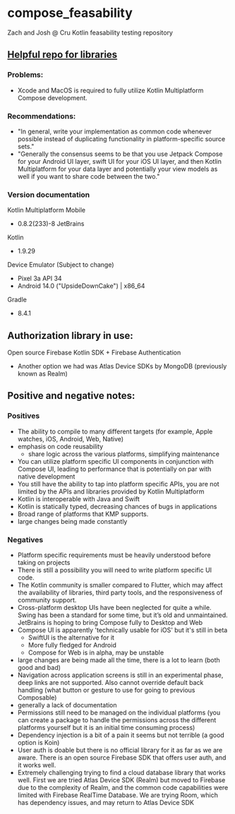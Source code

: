 # compose_feasability
Zach and Josh @ Cru Kotlin feasability testing repository

## [Helpful repo for libraries](https://github.com/AAkira/Kotlin-Multiplatform-Libraries?tab=readme-ov-file)

### Problems:
- Xcode and MacOS is required to fully utilize Kotlin Multiplatform Compose development.

### Recommendations:
- "In general, write your implementation as common code whenever possible instead of duplicating functionality in platform-specific source sets."
- "Generally the consensus seems to be that you use Jetpack Compose for your Android UI layer, swift UI for your iOS UI layer, and then Kotlin Multiplatform for your data layer and potentially your view models as well if you want to share code between the two."

### Version documentation
Kotlin Multiplatform Mobile
- 0.8.2(233)-8 JetBrains

Kotlin
- 1.9.29

Device Emulator (Subject to change)
- Pixel 3a API 34
- Android 14.0 ("UpsideDownCake") | x86_64

Gradle
- 8.4.1

## Authorization library in use:
Open source Firebase Kotlin SDK + Firebase Authentication
- Another option we had was Atlas Device SDKs by MongoDB (previously known as Realm)

## Positive and negative notes:
### Positives
- The ability to compile to many different targets (for example, Apple watches, iOS, Android, Web, Native)
- emphasis on code reusability
	- share logic across the various platforms, simplifying maintenance 
- You can utilize platform specific UI components in conjunction with Compose UI, leading to performance that is potentially on par with native development
- You still have the ability to tap into platform specific APIs, you are not limited by the APIs and libraries provided by Kotlin Multiplatform
- Kotlin is interoperable with Java and Swift
- Kotlin is statically typed, decreasing chances of bugs in applications
- Broad range of platforms that KMP supports.
- large changes being made constantly
### Negatives
- Platform specific requirements must be heavily understood before taking on projects
- There is still a possibility you will need to write platform specific UI code.
- The Kotlin community is smaller compared to Flutter, which may affect the availability of libraries, third party tools, and the responsiveness of community support.
- Cross-platform desktop UIs have been neglected for quite a while. Swing has been a standard for some time, but it’s old and unmaintained. JetBrains is hoping to bring Compose fully to Desktop and Web
- Compose UI is apparently 'technically usable for iOS' but it's still in beta
	- SwiftUI is the alternative for it
	- More fully fledged for Android
	- Compose for Web is in alpha, may be unstable
- large changes are being made all the time, there is a lot to learn (both good and bad)
- Navigation across application screens is still in an experimental phase, deep links are not supported. Also cannot override default back handling (what button or gesture to use for going to previous Composable)
- generally a lack of documentation
- Permissions still need to be managed on the individual platforms (you can create a package to handle the permissions across the different platforms yourself but it is an initial time consuming process)
- Dependency injection is a bit of a pain it seems but not terrible (a good option is Koin)
- User auth is doable but there is no official library for it as far as we are aware. There is an open source Firebase SDK that offers user auth, and it works well.
- Extremely challenging trying to find a cloud database library that works well. First we are tried Atlas Device SDK (Realm) but moved to Firebase due to the complexity of Realm, and the common code capabilities were limited with Firebase RealTime Database. We are trying Room, which has dependency issues, and may return to Atlas Device SDK

